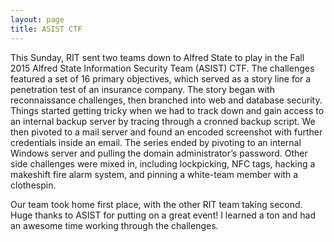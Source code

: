 ```yaml
---
layout: page
title: ASIST CTF
---
```


This Sunday, RIT sent two teams down to Alfred State to play in the Fall 2015 Alfred State Information Security Team (ASIST) CTF. The challenges featured a set of 16 primary objectives, which served as a story line for a penetration test of an insurance company. The story began with reconnaissance challenges, then branched into web and database security. Things started getting tricky when we had to track down and gain access to an internal backup server by tracing through a cronned backup script. We then pivoted to a mail server and found an encoded screenshot with further credentials inside an email. The series ended by pivoting to an internal Windows server and pulling the domain administrator’s password. Other side challenges were mixed in, including lockpicking, NFC tags, hacking a makeshift fire alarm system, and pinning a white-team member with a clothespin.

Our team took home first place, with the other RIT team taking second. Huge thanks to ASIST for putting on a great event! I learned a ton and had an awesome time working through the challenges.
